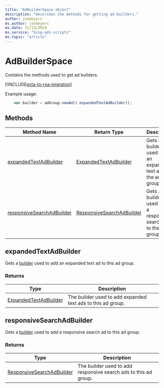 ```yaml
---
title: "AdBuilderSpace object"
description: "Describes the methods for getting ad builders."
author: jonmeyers
ms.author: jonmeyers
ms.date: 11/13/2024
ms.service: "bing-ads-scripts"
ms.topic: "article"
---
```


# AdBuilderSpace

Contains the methods used to get ad builders.

[!INCLUDE[exta-to-rsa-migration](../../scripts/includes/exta-rsa-migration.md)]

Example usage:
```javascript
    var builder = adGroup.newAd().expandedTextAdBuilder();
```


## Methods
|Method Name|Return Type|Description|
|-|-|-
[expandedTextAdBuilder](#expandedTextAdBuilder)|[ExpandedTextAdBuilder](ExpandedTextAdBuilder.md)|Gets a builder used to add an expanded text ad to the ad group.
[responsiveSearchAdBuilder](#responsiveSearchAdBuilder)|[ResponsiveSearchAdBuilder](ResponsiveSearchAdBuilder.md)|Gets a builder used to add a responsive search ad to the ad group.


## <a name="expandedTextAdBuilder"></a>expandedTextAdBuilder
Gets a [builder](../concepts/builders.md) used to add an expanded text ad to this ad group.

### Returns

|Type|Description|
|-|-
[ExpandedTextAdBuilder](ExpandedTextAdBuilder.md)|The builder used to add expanded text ads to this ad group.


## <a name="responsiveSearchAdBuilder"></a>responsiveSearchAdBuilder
Gets a [builder](../concepts/builders.md) used to add a responsive search ad to this ad group.

### Returns

|Type|Description|
|-|-
[ResponsiveSearchAdBuilder](ResponsiveSearchAdBuilder.md)|The builder used to add responsive search ads to this ad group.
